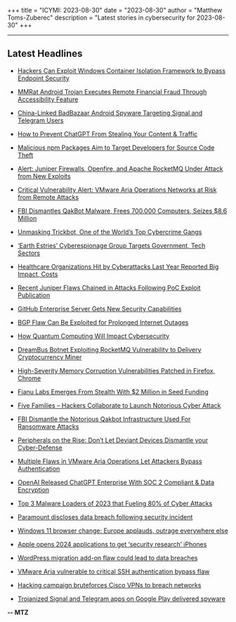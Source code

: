 +++
title = "ICYMI: 2023-08-30"
date = "2023-08-30"
author = "Matthew Toms-Zuberec"
description = "Latest stories in cybersecurity for 2023-08-30"
+++

---------------------------------------------------------------------------
## Latest Headlines
- [Hackers Can Exploit Windows Container Isolation Framework to Bypass Endpoint Security](https://thehackernews.com/2023/08/hackers-can-exploit-windows-container.html)

- [MMRat Android Trojan Executes Remote Financial Fraud Through Accessibility Feature](https://thehackernews.com/2023/08/mmrat-android-trojan-executes-remote.html)

- [China-Linked BadBazaar Android Spyware Targeting Signal and Telegram Users](https://thehackernews.com/2023/08/china-linked-badbazaar-android-spyware.html)

- [How to Prevent ChatGPT From Stealing Your Content & Traffic](https://thehackernews.com/2023/08/how-to-prevent-chatgpt-from-stealing.html)

- [Malicious npm Packages Aim to Target Developers for Source Code Theft](https://thehackernews.com/2023/08/malicious-npm-packages-aim-to-target.html)

- [Alert: Juniper Firewalls, Openfire, and Apache RocketMQ Under Attack from New Exploits](https://thehackernews.com/2023/08/alert-juniper-firewalls-openfire-and.html)

- [Critical Vulnerability Alert: VMware Aria Operations Networks at Risk from Remote Attacks](https://thehackernews.com/2023/08/critical-vulnerability-alert-vmware.html)

- [FBI Dismantles QakBot Malware, Frees 700,000 Computers, Seizes $8.6 Million](https://thehackernews.com/2023/08/fbi-dismantles-qakbot-malware-frees.html)

- [Unmasking Trickbot, One of the World’s Top Cybercrime Gangs](https://www.wired.com/story/trickbot-trickleaks-bentley/)

- [‘Earth Estries’ Cyberespionage Group Targets Government, Tech Sectors](https://www.securityweek.com/earth-estries-cyberespionage-group-targets-government-tech-sectors/)

- [Healthcare Organizations Hit by Cyberattacks Last Year Reported Big Impact, Costs](https://www.securityweek.com/healthcare-organizations-hit-by-cyberattacks-last-year-reported-big-impact-costs/)

- [Recent Juniper Flaws Chained in Attacks Following PoC Exploit Publication](https://www.securityweek.com/recent-juniper-flaws-chained-in-attacks-following-poc-exploit-publication/)

- [GitHub Enterprise Server Gets New Security Capabilities](https://www.securityweek.com/github-enterprise-server-gets-new-security-capabilities/)

- [BGP Flaw Can Be Exploited for Prolonged Internet Outages](https://www.securityweek.com/bgp-flaw-can-be-exploited-for-prolonged-internet-outages/)

- [How Quantum Computing Will Impact Cybersecurity](https://www.securityweek.com/how-quantum-computing-will-impact-cybersecurity/)

- [DreamBus Botnet Exploiting RocketMQ Vulnerability to Delivery Cryptocurrency Miner](https://www.securityweek.com/dreambus-botnet-exploiting-rocketmq-vulnerability-to-delivery-cryptocurrency-miner/)

- [High-Severity Memory Corruption Vulnerabilities Patched in Firefox, Chrome](https://www.securityweek.com/high-severity-memory-corruption-vulnerabilities-patched-in-firefox-chrome/)

- [Fianu Labs Emerges From Stealth With $2 Million in Seed Funding](https://www.securityweek.com/fianu-labs-emerges-from-stealth-with-2-million-in-seed-funding/)

- [Five Families – Hackers Collaborate to Launch Notorious Cyber Attack](https://cybersecuritynews.com/five-families-hackers-collaborate-cyber-attack/)

- [FBI Dismantle the Notorious Qakbot Infrastructure Used For Ransomware Attacks](https://cybersecuritynews.com/fbi-dismantle-qakbot-infrastructure/)

- [Peripherals on the Rise: Don’t Let Deviant Devices Dismantle your Cyber-Defense](https://cybersecuritynews.com/peripherals-deviant-devices-dismantle-your-cyber-defense/)

- [Multiple Flaws in VMware Aria Operations Let Attackers Bypass Authentication](https://cybersecuritynews.com/vmware-aria-operations-flaw/)

- [OpenAI Released ChatGPT Enterprise With SOC 2 Compliant & Data Encryption](https://cybersecuritynews.com/chatgpt-enterprise-data-encryption/)

- [Top 3 Malware Loaders of 2023 that Fueling 80% of Cyber Attacks](https://cybersecuritynews.com/top-3-malware-loaders/)

- [Paramount discloses data breach following security incident](https://www.bleepingcomputer.com/news/security/paramount-discloses-data-breach-following-security-incident/)

- [Windows 11 browser change: Europe applauds, outrage everywhere else](https://www.bleepingcomputer.com/news/microsoft/windows-11-browser-change-europe-applauds-outrage-everywhere-else/)

- [Apple opens 2024 applications to get ‘security research’ iPhones](https://www.bleepingcomputer.com/news/apple/apple-opens-2024-applications-to-get-security-research-iphones/)

- [WordPress migration add-on flaw could lead to data breaches](https://www.bleepingcomputer.com/news/security/wordpress-migration-add-on-flaw-could-lead-to-data-breaches/)

- [VMware Aria vulnerable to critical SSH authentication bypass flaw](https://www.bleepingcomputer.com/news/security/vmware-aria-vulnerable-to-critical-ssh-authentication-bypass-flaw/)

- [Hacking campaign bruteforces Cisco VPNs to breach networks](https://www.bleepingcomputer.com/news/security/hacking-campaign-bruteforces-cisco-vpns-to-breach-networks/)

- [Trojanized Signal and Telegram apps on Google Play delivered spyware](https://www.bleepingcomputer.com/news/security/trojanized-signal-and-telegram-apps-on-google-play-delivered-spyware/)

**-- MTZ**
